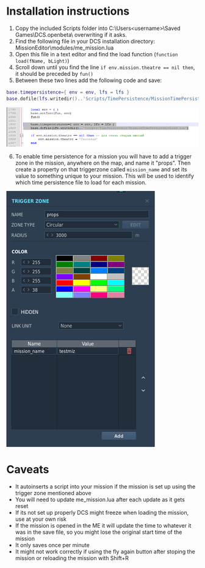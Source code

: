 # Installation instructions

1. Copy the included Scripts folder into C:\Users\<username>\Saved Games\DCS.openbeta\ overwriting if it asks.
2. Find the following file in your DCS installation directory: MissionEditor\modules/me_mission.lua
3. Open this file in a text editor and find the load function (``function load(fName, bLight)``)
4. Scroll down until you find the line ``if env.mission.theatre == nil then``, it should be preceded by ``fun()``
5. Between these two lines add the following code and save:
```lua
base.timepersistence={ env = env, lfs = lfs }
base.dofile(lfs.writedir()..'Scripts/TimePersistence/MissionTimePersistenceLoad.lua')
```

![me_mission.lua example](/me_mission.png)

6. To enable time persistence for a mission you will have to add a trigger zone in the mission, anywhere on the map, and name it "props". Then create a property on that triggerzone called ``mission_name`` and set its value to something unique to your mission. This will be used to identify which time persistence file to load for each mission.

![Trigger zone example](/triggerzone.png)


# Caveats

- It autoinserts a script into your mission if the mission is set up using the trigger zone mentioned above
- You will need to update me_mission.lua after each update as it gets reset
- If its not set up properly DCS might freeze when loading the mission, use at your own risk
- If the mission is opened in the ME it will update the time to whatever it was in the save file, so you might lose the original start time of the mission
- It only saves once per minute
- It might not work correctly if using the fly again button after stoping the mission or reloading the mission with Shift+R

